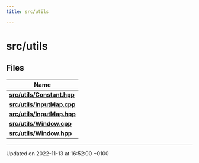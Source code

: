 ```yaml
---
title: src/utils

---
```


# src/utils



## Files

| Name           |
| -------------- |
| **[src/utils/Constant.hpp](Files/_constant_8hpp.md#file-constant.hpp)**  |
| **[src/utils/InputMap.cpp](Files/_input_map_8cpp.md#file-inputmap.cpp)**  |
| **[src/utils/InputMap.hpp](Files/_input_map_8hpp.md#file-inputmap.hpp)**  |
| **[src/utils/Window.cpp](Files/_window_8cpp.md#file-window.cpp)**  |
| **[src/utils/Window.hpp](Files/_window_8hpp.md#file-window.hpp)**  |






-------------------------------

Updated on 2022-11-13 at 16:52:00 +0100
